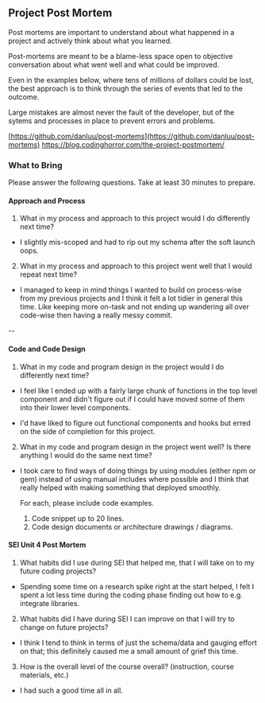 ## Project Post Mortem
Post mortems are important to understand about what happened in a project and actively think about what you learned.

Post-mortems are meant to be a blame-less space open to objective conversation about what went well and what could be improved.

Even in the examples below, where tens of millions of dollars could be lost, the best approach is to think through the series of events that led to the outcome.

Large mistakes are almost never the fault of the developer, but of the sytems and processes in place to prevent errors and problems.

[https://github.com/danluu/post-mortems](https://github.com/danluu/post-mortems)
https://blog.codinghorror.com/the-project-postmortem/



### What to Bring
Please answer the following questions. Take at least 30 minutes to prepare.

#### Approach and Process

1. What in my process and approach to this project would I do differently next time?

- I slightly mis-scoped and had to rip out my schema after the soft launch oops.

2. What in my process and approach to this project went well that I would repeat next time?

- I managed to keep in mind things I wanted to build on process-wise from my previous projects and I think it felt a lot tidier in general this time. Like keeping more on-task and not ending up wandering all over code-wise then having a really messy commit.

--

#### Code and Code Design

1. What in my code and program design in the project would I do differently next time?

- I feel like I ended up with a fairly large chunk of functions in the top level component and didn't figure out if I could have moved some of them into their lower level components.

- I'd have liked to figure out functional components and hooks but erred on the side of completion for this project.

2. What in my code and program design in the project went well? Is there anything I would do the same next time?

- I took care to find ways of doing things by using modules (either npm or gem) instead of using manual includes where possible and I think that really helped with making something that deployed smoothly.

  For each, please include code examples.
  1. Code snippet up to 20 lines.
  2. Code design documents or architecture drawings / diagrams.

#### SEI Unit 4 Post Mortem
1. What habits did I use during SEI that helped me, that I will take on to my future coding projects?

- Spending some time on a research spike right at the start helped, I felt I spent a lot less time during the coding phase finding out how to e.g. integrate libraries.

2. What habits did I have during SEI I can improve on that I will try to change on future projects?

- I think I tend to think in terms of just the schema/data and gauging effort on that; this definitely caused me a small amount of grief this time.

3. How is the overall level of the course overall? (instruction, course materials, etc.)

- I had such a good time all in all. 
